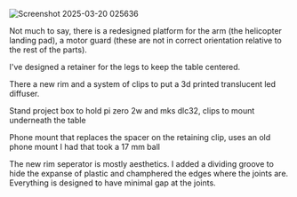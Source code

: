 ![Screenshot 2025-03-20 025636](https://github.com/user-attachments/assets/538317e2-68e6-4297-845d-1965ed713f40)

Not much to say, there is a redesigned platform for the arm (the helicopter landing pad), a motor guard (these are not in correct orientation relative to the rest of the parts).

I've designed a retainer for the legs to keep the table centered.

There a new rim and a system of clips to put a 3d printed translucent led diffuser.

Stand project box to hold pi zero 2w and mks dlc32, clips to mount underneath the table

Phone mount that replaces the spacer on the retaining clip, uses an old phone mount I had that took a 17 mm ball

The new rim seperator is mostly aesthetics.  I added a dividing groove to hide the expanse of plastic and champhered the edges where the joints are.  Everything is designed to have minimal gap at the joints.    
